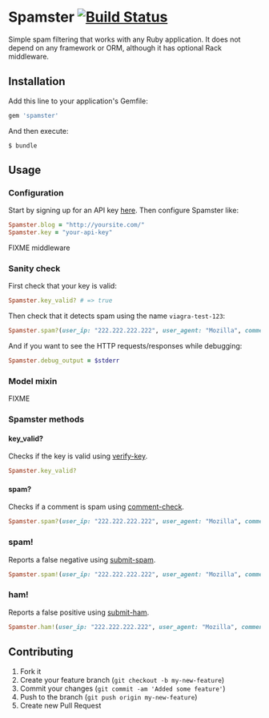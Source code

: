 # Spamster [![Build Status](https://secure.travis-ci.org/balexand/spamster.png)](http://travis-ci.org/balexand/spamster)

Simple spam filtering that works with any Ruby application. It does not depend on any framework or ORM, although it has optional Rack middleware.

## Installation

Add this line to your application's Gemfile:

```ruby
gem 'spamster'
```

And then execute:

    $ bundle

## Usage

### Configuration

Start by signing up for an API key [here](https://akismet.com/signup/). Then configure Spamster like:

```ruby
Spamster.blog = "http://yoursite.com/"
Spamster.key = "your-api-key"
```

FIXME middleware

### Sanity check

First check that your key is valid:

```ruby
Spamster.key_valid? # => true
```

Then check that it detects spam using the name `viagra-test-123`:

```ruby
Spamster.spam?(user_ip: "222.222.222.222", user_agent: "Mozilla", comment_author: "viagra-test-123") # => true
```

And if you want to see the HTTP requests/responses while debugging:

```ruby
Spamster.debug_output = $stderr
```

### Model mixin

FIXME

### Spamster methods

#### key_valid?

Checks if the key is valid using [verify-key](http://akismet.com/development/api/#verify-key).

```ruby
Spamster.key_valid?
```

#### spam?

Checks if a comment is spam using [comment-check](http://akismet.com/development/api/#comment-check).

```ruby
Spamster.spam?(user_ip: "222.222.222.222", user_agent: "Mozilla", comment_author: "viagra-test-123")
```

### spam!

Reports a false negative using [submit-spam](http://akismet.com/development/api/#submit-spam).

```ruby
Spamster.spam!(user_ip: "222.222.222.222", user_agent: "Mozilla", comment_author: "viagra-test-123")
```

### ham!

Reports a false positive using [submit-ham](http://akismet.com/development/api/#submit-ham).

```ruby
Spamster.ham!(user_ip: "222.222.222.222", user_agent: "Mozilla", comment_author: "viagra-test-123")
```

## Contributing

1. Fork it
2. Create your feature branch (`git checkout -b my-new-feature`)
3. Commit your changes (`git commit -am 'Added some feature'`)
4. Push to the branch (`git push origin my-new-feature`)
5. Create new Pull Request
